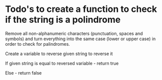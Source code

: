 # Todo's to create a function to check if the string is a polindrome

Remove all non-alphanumeric characters (punctuation, spaces and symbols) and turn everything into the same case (lower or upper case) in order to check for palindromes.

Create a variable to reverse given string to reverse it

If given string is equal to reversed variable - return true

Else - return false
